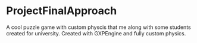 # ProjectFinalApproach

A cool puzzle game with custom physcis that me along with some students created for university. 
Created with GXPEngine and fully custom physics. 
